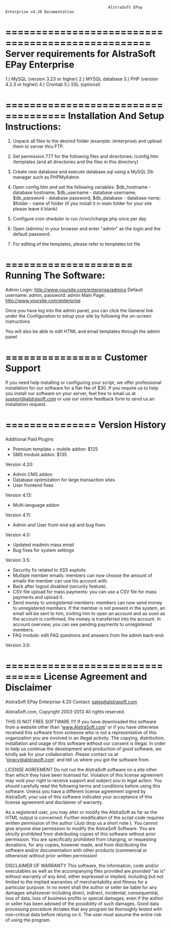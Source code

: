                                            		 AlstraSoft EPay Enterprise v4.20 Documentation

==================================================
Server requirements for AlstraSoft EPay Enterprise 
==================================================
1.) MySQL (version 3.23 or higher)
2.) MYSQL database
3.) PHP (version 4.2.3 or higher)
4.) Crontab
5.) SSL (optional)


====================================
Installation And Setup Instructions: 
====================================
1. Unpack all files to the desired folder (example: /enterprise) and upload them to server thru FTP.

2. Set permission 777 for the following files and directories:
/config.htm
/templates (and all directories and the files in this directory)

3. Create new database and execute database.sql using a MySQL Db manager such as PHPMyAdmin

4. Open config.htm and set the following variables:
$db_hostname - database hostname;
$db_username - database username;
$db_password - database password;
$db_database - database name;
$folder - name of folder (if you install it in main folder for your site please leave it blank)

5. Configure cron sheduler to run /cron/rcharge.php once per day

6. Open /admins/ in your browser and enter "admin" as the login and the default password.

7. For editing of the templates, please refer to templates.txt file

=====================
Running The Software:
=====================
Admin Login: http://www.yoursite.com/enterprise/admins Default username: admin, password: admin
Main Page: http://www.yoursite.com/enterprise


Once you have log into the admin panel, you can click the General link under the Configuration to setup your site by following
the on-screen instructions

You will also be able to edit HTML and email templates through the admin panel   


================
Customer Support
================
If you need help installing or configuring your script, we offer professional installation for our software for a flat-fee of 
$30. If you require us to help you install our software on your server, feel free to email us at support@alstrasoft.com or 
use our online feedback form to send us an installation request.  


===============
Version History
===============
Additional Paid Plugins
- Premium template + mobile addon: $125
- SMS module addon: $135

Version 4.20:
- Admin CMS addon
- Database optimization for large transaction sites
- User frontend fixes

Version 4.13:
- Multi-language addon

Version 4.11:
- Admin and User front-end sql and bug fixes

Version 4.0:
- Updated madmin mass email
- Bug fixes for system settings

Version 3.5:
- Security fix related to XSS exploits
- Multiple member emails: members can now choose the amount of emails the member can use his account with.
- Back after logout disabled (security feature).
- CSV file upload for mass payments: you can use a CSV file for mass payments and upload it. 
- Send money to unregistered members: members can now send money to unregistered members. If the member is not present in the 
system, an email will be sent to him, inviting him to open an account and as soon as the account is confirmed, the money is 
transferred into his account. In account overview, you can see pending payments to unregistered members.
- FAQ module: edit FAQ questions and answers from the admin back-end.

Version 3.0:


================================
License Agreement and Disclaimer
================================
AlstraSoft EPay Enterprise 4.20
Contact: sales@alstrasoft.com 

AlstraSoft.com, Copyright 2003-2013
All rights reserved. 


THIS IS NOT FREE SOFTWARE !!!!
If you have downloaded this software from a website other than 'www.AlstraSoft.com' or if you have otherwise received this 
software from someone who is not a representative of this organization you are involved in an illegal activity. The copying, 
distribution, installation and usage of this software without our consent is illegal. In order to help us continue the 
development and production of good software, we kindly ask for your collaboration. Please contact us at 
'piracy@alstrasoft.com' and tell us where you got the software from.

LICENSE AGREEMENT
Do not run the AlstraSoft software on a site other than which they have been licensed for. Violation of this license 
agreement may void your right to receive support and subject you to legal action. You should carefully read the following 
terms and conditions before using this software. Unless you have a different license agreement signed by AlstraSoft, your 
use of this software indicates your acceptance of this license agreement and disclaimer of warranty. 


As a registered user, you may alter or modify the AlstraSoft as far as the HTML output is concerned. Further modification
of the script code requires written permission of the author (Just drop us a short note ). You cannot give anyone else 
permission to modify the AlstraSoft Software. You are strictly prohibited from distributing copies of this software 
without prior permission. You are specifically prohibited from charging, or requesting donations, for any copies, however 
made, and from distributing the software and/or documentation with other products (commercial or otherwise) without prior 
written permission! 

DISCLAIMER OF WARRANTY
This software, the information, code and/or executables as well as the accompanying files provided are provided "as is" 
without warranty of any kind, either expressed or implied, including but not limited to the implied warranties of 
merchantability and fitness for a particular purpose. In no event shall the author or seller be liable for any damages 
whatsoever including direct, indirect, incidental, consequential, loss of data, loss of business profits or special damages, 
even if the author or seller has been advised of the possibility of such damages. Good data processing procedure dictates 
that any program be thoroughly tested with non-critical data before relying on it. The user must assume the entire risk of 
using the program. 

